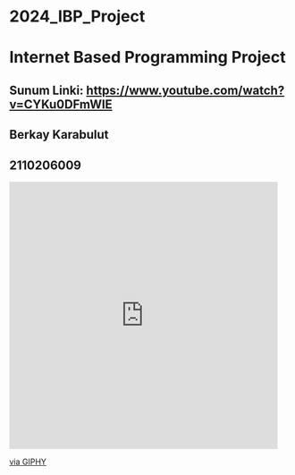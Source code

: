 # 2024_IBP_Project

# Internet Based Programming Project 

## Sunum Linki: https://www.youtube.com/watch?v=CYKu0DFmWlE 
## Berkay Karabulut
## 2110206009

<iframe src="https://giphy.com/embed/gR92EF4p9XyEHyD2n5" width="480" height="478" frameBorder="0" class="giphy-embed" allowFullScreen></iframe><p><a href="https://giphy.com/gifs/WarChildNorthAmerica-tic-tictactoe-tac-toe-gR92EF4p9XyEHyD2n5">via GIPHY</a></p>
